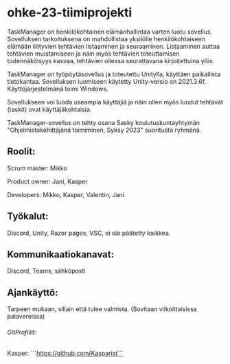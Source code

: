 # ohke-23-tiimiprojekti

TaskManager on henkilökohtainen elämänhallintaa varten luotu sovellus.
 Sovelluksen tarkoituksena on mahdollistaa yksilölle henkilökohtaiseen elämään liittyvien tehtävien listaaminen ja seuraaminen.
Listaaminen auttaa tehtävien muistamiseen ja näin myös tehtävien toteuttamisen todennäköisyys kasvaa, tehtävien ollessa seurattavana kirjoitettuina ylös.

TaskManager on työpöytäsovellus ja toteutettu Unitylla, käyttäen paikallista tietokantaa.
 Sovelluksen luomiseen käytetty Unity-versio on 2021.3.6f. Käyttöjärjestelmänä toimi Windows.
 
Sovellukseen voi luoda useampia käyttäjiä ja näin ollen myös luodut tehtävät (taskit) ovat käyttäjäkohtaisia.

TaskManager-sovellus on tehty osana Sasky koulutuskuntayhtymän "Ohjelmistokehittäjänä toimiminen, Syksy 2023" suoritusta
 ryhmänä.

## Roolit: 
  Scrum master: Mikko
  
  Product owner: Jani, Kasper
  
  Developers: Mikko, Kasper, Valentin, Jani

## Työkalut:
  Discord, Unity, Razor pages, VSC, ei ole päätetty kaikkea.

## Kommunikaatiokanavat:
  Discord, Teams, sähköposti

## Ajankäyttö:
  Tarpeen mukaan, sillain että tulee valmista. (Sovitaan viikoittaisissa palavereissa)

###### GitProfiilit: 
  Kasper: ```https://github.com/Kasparist´´´
